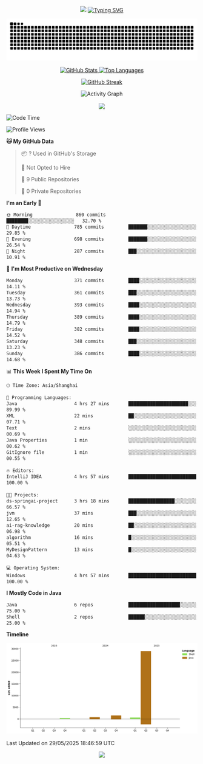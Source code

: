 <!-- -->

<p align="center">
<img src="https://capsule-render.vercel.app/api?type=waving&color=timeGradient&height=300&&section=header&text=HI%20THEME!&fontSize=90&fontAlign=50&fontAlignY=30&desc=I%20am%20AlfonsoKevin!&descAlign=50&descSize=30&descAlignY=60&animation=twinkling" />
    <a align="center" href="https://www.kaijavademo.top/"><img src="https://readme-typing-svg.demolab.com?font=Fira+Code&center=true&pause=1000&width=435&lines=Welcome+to+my+GitHub+profile+page!;%E6%AC%A2%E8%BF%8E%E6%9D%A5%E5%88%B0%E6%88%91%E7%9A%84GitHub%E4%B8%BB%E9%A1%B5%EF%BC%81" alt="Typing SVG" height=200 /> </a>
</p>
 <p align="center"><img src="https://raw.githubusercontent.com/AlfonsoKevin/AlfonsoKevin/output/github-contribution-grid-snake.svg"></p>

</p>


<p align="center" >
  <a href="https://github.com/AlfonsoKevin">  
    <img src="https://github-readme-stats.vercel.app/api/?username=AlfonsoKevin&layout=compact&border_radius=20" width="400"  alt="GitHub Stats" />
  </a>
  <a href="https://www.kaijavademo.top/">
    <img src="https://github-readme-stats.vercel.app/api/top-langs/?username=AlfonsoKevin&layout=compact&border_radius=20" width=400 alt="Top Languages"/>
  </a>
</p>


<p align="center">
    <a href="https://github.com/AlfonsoKevin">
    <img src="https://streak-stats.demolab.com?user=AlfonsoKevin&theme=transparent&hide_border=false%C2%A0%C2%A0%E5%81%87&short_numbers=false%C2%A0%C2%A0%E5%81%87&card_width=595&card_height=234" height="400"  alt="GitHub Streak" />
    </a>
</p>



<p align="center">
    <img width="800" src="https://github-readme-activity-graph.vercel.app/graph?username=AlfonsoKevin&theme=github-compact&hide_border=true&area=true&from=2024-06-01&to=2024-12-31&grid=false&custom_title=Activity%20Graph" alt="Activity Graph" title="Activity Graph" />
</p> 




<p align="center">
	<img align="center" src="https://skillicons.dev/icons?i=idea,java,mysql,redis,spring,rocket,html,css,js,react,linux,py,c,clion,docker,md,stackoverflow&theme=light" />    
</p>


<!--START_SECTION:waka-->
![Code Time](http://img.shields.io/badge/Code%20Time-86%20hrs%2047%20mins-blue)

![Profile Views](http://img.shields.io/badge/Profile%20Views-11-blue)

**🐱 My GitHub Data** 

> 📦 ? Used in GitHub's Storage 
 > 
> 🚫 Not Opted to Hire
 > 
> 📜 9 Public Repositories 
 > 
> 🔑 0 Private Repositories 
 > 
**I'm an Early 🐤** 

```text
🌞 Morning                860 commits         ████████░░░░░░░░░░░░░░░░░   32.70 % 
🌆 Daytime                785 commits         ███████░░░░░░░░░░░░░░░░░░   29.85 % 
🌃 Evening                698 commits         ███████░░░░░░░░░░░░░░░░░░   26.54 % 
🌙 Night                  287 commits         ███░░░░░░░░░░░░░░░░░░░░░░   10.91 % 
```
📅 **I'm Most Productive on Wednesday** 

```text
Monday                   371 commits         ████░░░░░░░░░░░░░░░░░░░░░   14.11 % 
Tuesday                  361 commits         ███░░░░░░░░░░░░░░░░░░░░░░   13.73 % 
Wednesday                393 commits         ████░░░░░░░░░░░░░░░░░░░░░   14.94 % 
Thursday                 389 commits         ████░░░░░░░░░░░░░░░░░░░░░   14.79 % 
Friday                   382 commits         ████░░░░░░░░░░░░░░░░░░░░░   14.52 % 
Saturday                 348 commits         ███░░░░░░░░░░░░░░░░░░░░░░   13.23 % 
Sunday                   386 commits         ████░░░░░░░░░░░░░░░░░░░░░   14.68 % 
```


📊 **This Week I Spent My Time On** 

```text
🕑︎ Time Zone: Asia/Shanghai

💬 Programming Languages: 
Java                     4 hrs 27 mins       ██████████████████████░░░   89.99 % 
XML                      22 mins             ██░░░░░░░░░░░░░░░░░░░░░░░   07.71 % 
Text                     2 mins              ░░░░░░░░░░░░░░░░░░░░░░░░░   00.69 % 
Java Properties          1 min               ░░░░░░░░░░░░░░░░░░░░░░░░░   00.62 % 
GitIgnore file           1 min               ░░░░░░░░░░░░░░░░░░░░░░░░░   00.55 % 

🔥 Editors: 
IntelliJ IDEA            4 hrs 57 mins       █████████████████████████   100.00 % 

🐱‍💻 Projects: 
ds-springai-project      3 hrs 18 mins       █████████████████░░░░░░░░   66.57 % 
jvm                      37 mins             ███░░░░░░░░░░░░░░░░░░░░░░   12.65 % 
ai-rag-knowledge         20 mins             ██░░░░░░░░░░░░░░░░░░░░░░░   06.98 % 
algorithm                16 mins             █░░░░░░░░░░░░░░░░░░░░░░░░   05.51 % 
MyDesignPattern          13 mins             █░░░░░░░░░░░░░░░░░░░░░░░░   04.63 % 

💻 Operating System: 
Windows                  4 hrs 57 mins       █████████████████████████   100.00 % 
```

**I Mostly Code in Java** 

```text
Java                     6 repos             ███████████████████░░░░░░   75.00 % 
Shell                    2 repos             ██████░░░░░░░░░░░░░░░░░░░   25.00 % 
```



**Timeline**

![Lines of Code chart](https://raw.githubusercontent.com/AlfonsoKevin/AlfonsoKevin/main/assets/bar_graph.png)


 Last Updated on 29/05/2025 18:46:59 UTC
<!--END_SECTION:waka-->

<p align="center">
    <a href="https://github.com/AlfonsoKevin"></a><img src="https://img.shields.io/badge/GitHub-grey?logo=github" />
</p>
